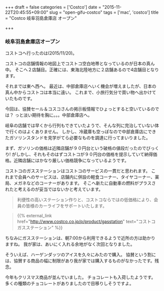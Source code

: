 +++
draft = false
categories = ['Costco']
date = "2015-11-22T20:45:55+09:00"
slug = "open-gifu-costco"
tags = ['mac', 'costco']
title = "Costco 岐阜羽島倉庫店 オープン"

+++

### 岐阜羽島倉庫店オープン
コストコへ行ったのは(2015/11/20)。

コストコの店舗情報の地図上でコストコ空白地帯となっているのが日本の真ん中。
そこへ２店舗目。正確には、東海北陸地方に２店舗あるので4店舗目となります。

それまでは東へ西へ。
最近は、中部倉庫店へいく機会が増えましたが、日本の真ん中からコストコは本当に遠い。
これまで、小旅行気分で買い物へ出かけていたものです。

今回は、協賛セール＆コスコさんの掲示板情報でひょっとすると空いているのでは？
っと淡い期待を胸に。。。中部倉庫店へ。

<!--more-->

岐阜の店舗では早くから行列もできていたようで、そんな列に完治していない体で行くのはよくありません。
しかし、冷蔵庫も空っぽなので中部倉庫店にできたガソリンスタンドを見学がてら必要なものを調達に行ってまいりました。

まず、ガソリンの価格は近隣店舗が９０円台という破格の値段だったのでびっくり!
がしかし、それもそのはずコストコが９０円台の価格を提示していて納得価格。近隣店舗にはかなり厳しい価格競争になっているようです。

コストコのガスステーションはコストコのサービスの一貫だと思われます。
これまで会員へのサービスは、店舗内に併設の軽食コーナー、タイヤコーナー、薬局、メガネなどのコーナーがあります。
そこへ新たに自動車の燃料がプラスされたと考えるのが妥当ではないかと考えています。

> 利便性の高いステーション作りと、コストコならではの低価格により、会員の皆様のカーライフをサポートいたします。

> {{% external_link href="http://www.costco.co.jp/p/product/gasstation" text="コストコ　ガスステーション" %}}

ちなみにガスステーションは、朝7:00から利用できるようで近所の方は助かりますね。
我が家は、あいにく入れる余地がなく次回となりました。

そういえば、ハーゲンダッツのアイスを久々にみたので購入。
協賛という割には、協賛する商品の幅に制限があり我が家では購入するものがなかったです。残念。

今年もクリスマス商品が並んでいました。
チョコレートも入荷したようです。多くの種類のチョコレートがありましたので目移りしそうですよ。
